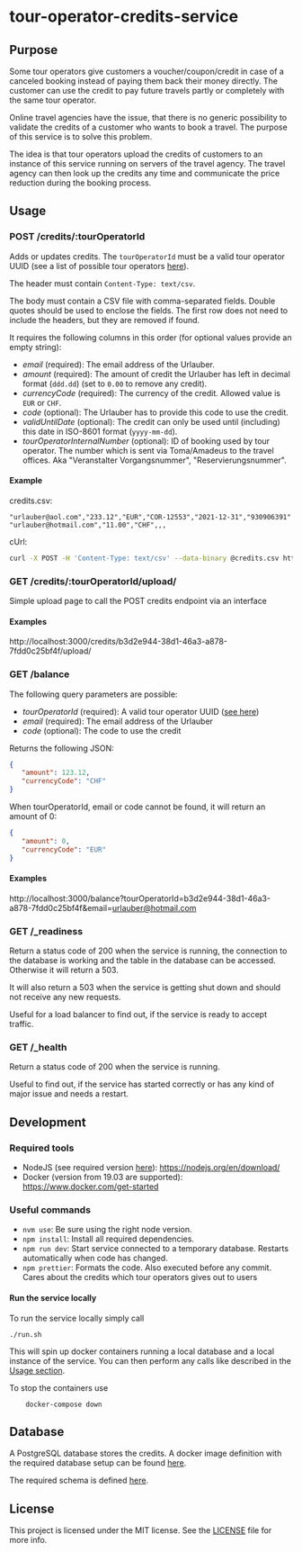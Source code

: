 # tour-operator-credits-service

## Purpose

Some tour operators give customers a voucher/coupon/credit in case of a canceled booking 
instead of paying them back their money directly. The customer can use the credit to pay future 
travels partly or completely with the same tour operator.

Online travel agencies have the issue, that there is no generic possibility to validate the 
credits of a customer who wants to book a travel. The purpose of this service is to solve 
this problem.

The idea is that tour operators upload the credits of customers to an instance of this 
service running on servers of the travel agency. The travel agency can then look up the credits
any time and communicate the price reduction during the booking process.

## Usage

### POST /credits/:tourOperatorId

Adds or updates credits. The `tourOperatorId` must be a valid tour operator UUID (see a list of
possible tour operators [here](./tour-operators.csv)).

The header must contain `Content-Type: text/csv`.

The body must contain a CSV file with comma-separated fields. Double quotes should 
be used to enclose the fields. The first row does not need to include the headers, but they 
are removed if found.

It requires the following columns in this order (for optional values provide an empty string):

- *email* (required): The email address of the Urlauber.
- *amount* (required): The amount of credit the Urlauber has left in decimal format (`ddd.dd`) 
(set to `0.00` to remove any credit).
- *currencyCode* (required): The currency of the credit. Allowed value is `EUR` or `CHF`.
- *code* (optional): The Urlauber has to provide this code to use the credit.
- *validUntilDate* (optional): The credit can only be used until (including) this date in 
ISO-8601 format (`yyyy-mm-dd`).
- *tourOperatorInternalNumber* (optional): ID of booking used by tour operator. 
The number which is sent via Toma/Amadeus to the travel offices. 
Aka "Veranstalter Vorgangsnummer", "Reservierungsnummer".

#### Example

credits.csv:
```csv
"urlauber@aol.com","233.12","EUR","COR-12553","2021-12-31","930906391"
"urlauber@hotmail.com","11.00","CHF",,,
```
cUrl:
```bash
curl -X POST -H 'Content-Type: text/csv' --data-binary @credits.csv http://localhost:3000/credits/b3d2e944-38d1-46a3-a878-7fdd0c25bf4f
```

### GET /credits/:tourOperatorId/upload/

Simple upload page to call the POST credits endpoint via an interface

#### Examples

http://localhost:3000/credits/b3d2e944-38d1-46a3-a878-7fdd0c25bf4f/upload/

### GET /balance

The following query parameters are possible:

- *tourOperatorId* (required): A valid tour operator UUID ([see here](./tour-operators.csv))
- *email* (required): The email address of the Urlauber
- *code* (optional): The code to use the credit

Returns the following JSON:

```json
{
   "amount": 123.12, 
   "currencyCode": "CHF" 
}
```

When tourOperatorId, email or code cannot be found, it will return an amount of 0:

```json
{
   "amount": 0, 
   "currencyCode": "EUR" 
}
```

#### Examples

http://localhost:3000/balance?tourOperatorId=b3d2e944-38d1-46a3-a878-7fdd0c25bf4f&email=urlauber@hotmail.com

### GET /_readiness

Return a status code of 200 when the service is running, the connection to the database is 
working and the table in the database can be accessed. Otherwise it will return a 503.

It will also return a 503 when the service is getting shut down and should not receive any new
requests.

Useful for a load balancer to find out, if the service is ready to accept traffic.

### GET /_health

Return a status code of 200 when the service is running.

Useful to find out, if the service has started correctly or has any kind of major issue and
needs a restart.

## Development

### Required tools

- NodeJS (see required version [here](.nvmrc)): https://nodejs.org/en/download/
- Docker (version from 19.03 are supported): https://www.docker.com/get-started

### Useful commands
- `nvm use`: Be sure using the right node version.
- `npm install`: Install all required dependencies.
- `npm run dev`: Start service connected to a temporary database. 
Restarts automatically when code has changed.
- `npm prettier`: Formats the code. Also executed before any commit.
Cares about the credits which tour operators gives out to users

#### Run the service locally
To run the service locally simply call
```shell script
./run.sh
```
This will spin up docker containers running a local database and a local instance of the service.
You can then perform any calls like described in the [Usage section](#Usage).

To stop the containers use
```shell script
    docker-compose down
```

## Database

A PostgreSQL database stores the credits. A docker image definition with the required 
database setup can be found [here](./database).

The required schema is defined [here](./database/init-schema.sh#L21).

## License

This project is licensed under the MIT license. See the [LICENSE](./LICENSE) file for more info.
